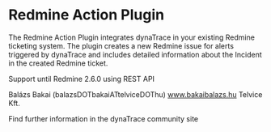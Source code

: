 # Redmine Action Plugin
The Redmine Action Plugin integrates dynaTrace in your existing Redmine ticketing system. The plugin creates a new Redmine issue for alerts triggered by dynaTrace and includes detailed information about the Incident in the created Redmine ticket.

Support until Redmine 2.6.0 using REST API

Balázs Bakai (balazsDOTbakaiATtelviceDOThu)
www.bakaibalazs.hu
Telvice Kft.

Find further information in the dynaTrace community site
